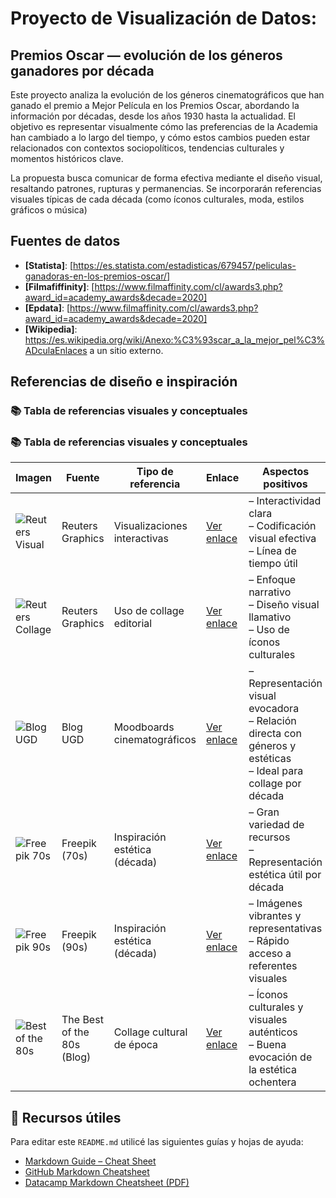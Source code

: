 # Proyecto de Visualización de Datos:

## Premios Oscar — evolución de los géneros ganadores por década

Este proyecto analiza la evolución de los géneros cinematográficos que han ganado el premio a Mejor Película en los Premios Oscar, abordando la información por décadas, desde los años 1930 hasta la actualidad.
El objetivo es representar visualmente cómo las preferencias de la Academia han cambiado a lo largo del tiempo, y cómo estos cambios pueden estar relacionados con contextos sociopolíticos, tendencias culturales y momentos históricos clave.

La propuesta busca comunicar de forma efectiva mediante el diseño visual, resaltando patrones, rupturas y permanencias. Se incorporarán referencias visuales típicas de cada década (como íconos culturales, moda, estilos gráficos o música)

## Fuentes de datos

- **[Statista]**: [https://es.statista.com/estadisticas/679457/peliculas-ganadoras-en-los-premios-oscar/]
- **[Filmafiffinity]**: [https://www.filmaffinity.com/cl/awards3.php?award_id=academy_awards&decade=2020]
- **[Epdata]**: [https://www.filmaffinity.com/cl/awards3.php?award_id=academy_awards&decade=2020]
- **[Wikipedia]**: https://es.wikipedia.org/wiki/Anexo:%C3%93scar_a_la_mejor_pel%C3%ADculaEnlaces a un sitio externo.

## Referencias de diseño e inspiración
### 📚 Tabla de referencias visuales y conceptuales
### 📚 Tabla de referencias visuales y conceptuales
| Imagen | Fuente | Tipo de referencia | Enlace | Aspectos positivos | Aspectos negativos |
|--------|--------|---------------------|--------|---------------------|---------------------|
| ![Reuters Visual](img/reuters.jpeg) | Reuters Graphics | Visualizaciones interactivas | [Ver enlace](https://reuters.com) | – Interactividad clara <br> – Codificación visual efectiva <br> – Línea de tiempo útil | – Carencia de contexto cultural <br> – Poco evocativa estéticamente |
| ![Reuters Collage](img/reuters2.jpeg) | Reuters Graphics | Uso de collage editorial | [Ver enlace](https://reuters.com) | – Enfoque narrativo <br> – Diseño visual llamativo <br> – Uso de íconos culturales | – No es interactivo <br> – Carga visual puede distraer del contenido |
| ![Blog UGD](img/blogug2.jpg) | Blog UGD | Moodboards cinematográficos | [Ver enlace](https://blogugd.blogspot.com/2023/03/exposicion-moodboards-cinematograficos.html) | – Representación visual evocadora <br> – Relación directa con géneros y estéticas <br> – Ideal para collage por década | – No interactivo <br> – Estilo amateur o académico |
| ![Freepik 70s](img/freepik2.jpg) | Freepik (70s) | Inspiración estética (década) | [Ver enlace](https://www.freepik.com) | – Gran variedad de recursos <br> – Representación estética útil por década | – No contextualiza <br> – Riesgo de cliché visual |
| ![Freepik 90s](img/freepik.jpg) | Freepik (90s) | Inspiración estética (década) | [Ver enlace](https://www.freepik.com) | – Imágenes vibrantes y representativas <br> – Rápido acceso a referentes visuales | – Estética sobrecargada <br> – No es una fuente editorial validada |
| ![Best of the 80s](img/best80s.jpg) | The Best of the 80s (Blog) | Collage cultural de época | [Ver enlace](https://thebestofthe80s.wordpress.com/2014/02/15/80s/) | – Íconos culturales y visuales auténticos <br> – Buena evocación de la estética ochentera | – Blog personal <br> – Puede tener referencias no verificadas |





## 📌 Recursos útiles

Para editar este `README.md` utilicé las siguientes guías y hojas de ayuda:

- [Markdown Guide – Cheat Sheet](https://www.markdownguide.org/cheat-sheet/)
- [GitHub Markdown Cheatsheet](https://github.com/adam-p/markdown-here/wiki/Markdown-Cheatsheet)
- [Datacamp Markdown Cheatsheet (PDF)](https://www.datacamp.com/cheat-sheet/markdown-cheat-sheet-23)



